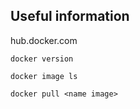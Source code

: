 ## Useful information

hub.docker.com

```
docker version

docker image ls

docker pull <name image>
```

